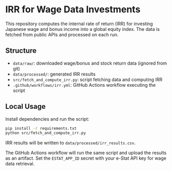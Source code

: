 # IRR for Wage Data Investments

This repository computes the internal rate of return (IRR) for investing
Japanese wage and bonus income into a global equity index. The data is fetched
from public APIs and processed on each run.

## Structure
- `data/raw/`: downloaded wage/bonus and stock return data (ignored from git)
- `data/processed/`: generated IRR results
- `src/fetch_and_compute_irr.py`: script fetching data and computing IRR
- `.github/workflows/irr.yml`: GitHub Actions workflow executing the script

## Local Usage
Install dependencies and run the script:

```bash
pip install -r requirements.txt
python src/fetch_and_compute_irr.py
```

IRR results will be written to `data/processed/irr_results.csv`.

The GitHub Actions workflow will run the same script and upload the results as
an artifact. Set the `ESTAT_APP_ID` secret with your e-Stat API key for wage
data retrieval.
